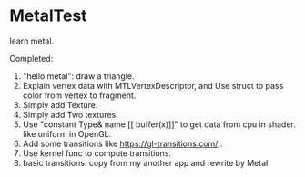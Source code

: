 # MetalTest
learn metal.

Completed:
1. "hello metal": draw a triangle.
2. Explain vertex data with MTLVertexDescriptor, and Use struct to pass color from vertex to fragment.
3. Simply add Texture. 
4. Simply add Two textures.
5. Use "constant Type& name [[ buffer(x)]]" to get data from cpu in shader. like uniform in OpenGL.
6. Add some transitions like https://gl-transitions.com/ .
7. Use kernel func to compute transitions.
8. basic transitions. copy from my another app and rewrite by Metal.  
